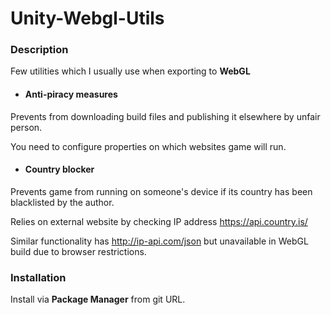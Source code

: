 # Unity-Webgl-Utils

### Description

Few utilities which I usually use when exporting to **WebGL**

- #### Anti-piracy measures
Prevents from downloading build files and publishing it elsewhere by unfair person.

You need to configure properties on which websites game will run.

- #### Country blocker
Prevents game from running on someone's device if its country has been blacklisted by the author.

Relies on external website by checking IP address https://api.country.is/

Similar functionality has http://ip-api.com/json but unavailable in WebGL build due to browser restrictions.

### Installation

Install via **Package Manager** from git URL.
